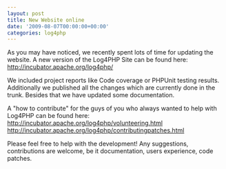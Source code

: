 ```yaml
---
layout: post
title: New Website online
date: '2009-08-07T00:00:00+00:00'
categories: log4php
---
```

As you may have noticed, we recently spent lots of time for updating the website. A new version of the Log4PHP Site can be found here:
http://incubator.apache.org/log4php/

We included project reports like Code coverage or PHPUnit testing results. Additionally we published all the changes which are currently done in the trunk. Besides that we have updated some documentation.

A "how to contribute" for the guys of you who always wanted to help with Log4PHP can be found here:
http://incubator.apache.org/log4php/volunteering.html
http://incubator.apache.org/log4php/contributingpatches.html

Please feel free to help with the development! Any suggestions, contributions are welcome, be it documentation, users experience, code patches.
